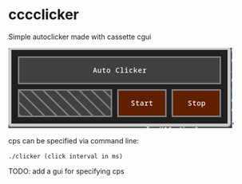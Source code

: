 # cccclicker
Simple autoclicker made with cassette cgui

![cccclicker preview](https://github.com/quadruplea0/cccclicker/blob/main/preview.png?raw=true)'

cps can be specified via command line:
```
./clicker (click interval in ms)
```
TODO: add a gui for specifying cps
